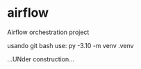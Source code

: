 # airflow
Airflow orchestration project


usando git bash use:
py -3.10 -m venv .venv

...UNder construction...
